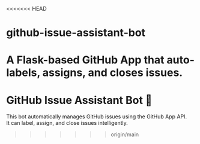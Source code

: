 <<<<<<< HEAD
# github-issue-assistant-bot
A Flask-based GitHub App that auto-labels, assigns, and closes issues.
=======
# GitHub Issue Assistant Bot 🤖
This bot automatically manages GitHub issues using the GitHub App API.  
It can label, assign, and close issues intelligently.
>>>>>>> origin/main
